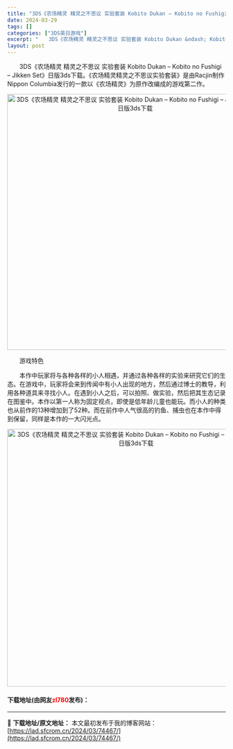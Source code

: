 ```yaml
---
title: "3DS《农场精灵 精灵之不思议 实验套装 Kobito Dukan – Kobito no Fushigi – Jikken Set》日版3ds下载"
date: 2024-03-29
tags: []
categories: ["3DS英日游戏"]
excerpt: "　　3DS《农场精灵 精灵之不思议 实验套装 Kobito Dukan &ndash; Kobito no Fushigi &ndash; Jikken Set》日版3ds下载。《农场精灵精灵之不思议实验套装》是由Racjin制作Nippon Columbia发行的一款以《农场精灵》为原作改编成的游&hellip;"
layout: post
---
```


 <p>　　3DS《农场精灵 精灵之不思议 实验套装 Kobito Dukan &ndash; Kobito no Fushigi &ndash; Jikken Set》日版3ds下载。《农场精灵精灵之不思议实验套装》是由Racjin制作Nippon Columbia发行的一款以《农场精灵》为原作改编成的游戏第二作。</p> <p align="center"><img align="" border="0" src="https://lad.sfcrom.cn/wp-content/uploads/2024/03/20240329_6606297317670.png" width="590" alt="3DS《农场精灵 精灵之不思议 实验套装 Kobito Dukan – Kobito no Fushigi – Jikken Set》日版3ds下载" /></p> <p>　　游戏特色</p> <p>　　本作中玩家将与各种各样的小人相遇，并通过各种各样的实验来研究它们的生态。在游戏中，玩家将会来到传闻中有小人出现的地方，然后通过博士的教导，利用各种道具来寻找小人。在遇到小人之后，可以拍照、做实验，然后把其生态记录在图鉴中。本作以第一人称为固定视点，即使是低年龄儿童也能玩。而小人的种类也从前作的13种增加到了52种。而在前作中人气很高的钓鱼、捕虫也在本作中得到保留，同样是本作的一大闪光点。</p> <p align="center"><img align="" border="0" src="https://lad.sfcrom.cn/wp-content/uploads/2024/03/20240329_6606297485658.png" width="594" alt="3DS《农场精灵 精灵之不思议 实验套装 Kobito Dukan – Kobito no Fushigi – Jikken Set》日版3ds下载" /></p> <p><h4>下载地址(由网友<font color="red">zl780</font>发布)：</h4></p> 

---
📖 **下载地址/原文地址：** 本文最初发布于我的博客网站：[https://lad.sfcrom.cn/2024/03/74467/](https://lad.sfcrom.cn/2024/03/74467/)
